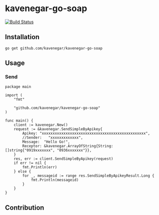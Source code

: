 # kavenegar-go-soap
[![Build Status](https://travis-ci.org/KaveNegar/kavenegar-go-soap.svg?branch=master)](https://travis-ci.org/KaveNegar/kavenegar-go-soap)

## Installation
```
go get github.com/kavenegar/kavenegar-go-soap
```
## Usage

### Send
```golang
package main

import (
	"fmt"

	"github.com/kavenegar/kavenegar-go-soap"
)

func main() {
	client := kavenegar.New()
	request := &kavenegar.SendSimpleByApikey{
		Apikey: "xxxxxxxxxxxxxxxxxxxxxxxxxxxxxxxxxxxxxxxxxxxxxxxx",
		//Sender:   "xxxxxxxxxxxxx",
		Message:  "Hello Go!",
		Receptor: &kavenegar.ArrayOfString{String: []string{"0919xxxxxxx", "0936xxxxxxx"}},
	}
	res, err := client.SendSimpleByApikey(request)
	if err != nil {
		fmt.Println(err)
	} else {
		for _, messageid := range res.SendSimpleByApikeyResult.Long {
			fmt.Println(messageid)
		}
	}
}

```
## Contribution
